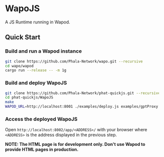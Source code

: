 # WapoJS

A JS Runtime running in Wapod.

## Quick Start

### Build and run a Wapod instance
```bash
git clone https://github.com/Phala-Network/wapo.git --recursive
cd wapo/wapod
cargo run --release -- -m 1g
```

### Build and deploy WapoJS
```bash
git clone https://github.com/Phala-Network/phat-quickjs.git --recursive
cd phat-quickjs/WapoJS
make
WAPOD_URL=http://localhost:8001 ./examples/deploy.js examples/gptProxy.js
```

### Access the deployed WapoJS
Open `http://localhost:8002/app/<ADDRESS>/` with your browser where `<ADDRESS>` is the address
displayed in the previous step.

**NOTE: The HTML page is for development only. Don't use Wapod to provide HTML pages in production.**
